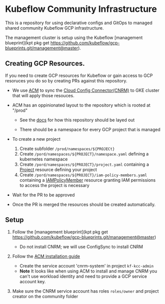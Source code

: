 # Kubeflow Community Infrastructure

This is a repository for using declarative configs and GitOps to managed shared community Kubeflow GCP infrastructure.

The management cluster is setup using the Kubeflow [management blueprint](kpt pkg get https://github.com/kubeflow/gcp-blueprints.git/management@master).

## Creating GCP Resources.

If you need to create GCP resources for Kubeflow or gain access to GCP resoruces you do so by creating
PRs against this repository.

* We use [ACM](https://cloud.google.com/anthos-config-management/docs/concepts/repo) to sync
  the [Cloud Config Connector(CNRM)](https://cloud.google.com/config-connector/docs/overview)
  to GKE cluster that will apply those resouces.

* ACM has an oppinionated layout to the repository which is rooted at "/prod"

  * See the [docs](https://cloud.google.com/anthos-config-management/docs/concepts/repo) for 
    how this repository should be layed out

  * There should be a namespace for every GCP project that is managed

* To create a new project

  1. Create subfolder `/prod/namespaces/${PROJECt}`
  1. Create `/pord/namespaces/${PROJECT}/namespace.yaml` defining a kubernetes namespace
  1. Create `/pord/namespaces/${PROJECT}/project.yaml` containing a [Project](https://cloud.google.com/config-connector/docs/reference/resources#project)
     resource defining your project
  1. Create `/pord/namespaces/${PROJECT}/iam-policy-members.yaml` containing a [IAMPolicyMember](https://cloud.google.com/config-connector/docs/reference/resources#iampolicymember)
     resource granting IAM permissions to access the project is necessary

* Wait for the PR to be approved
* Once the PR is merged the resources should be created automatically.

## Setup

1. Follow the [management blueprint](kpt pkg get https://github.com/kubeflow/gcp-blueprints.git/management@master)
   
   * Do not install CNRM; we will use ConfigSync to install CNRM

1. Follow the [ACM installation guide](https://cloud.google.com/anthos-config-management/docs/how-to/installing)


   * Create the service account 'cnrm-system' in project `kf-kcc-admin`
   * **Note** It looks like when using ACM to install and manage CNRM you can't use workload identity and need to provide
     a GCP service account key.


1. Make sure the CNRM service account has roles `roles/owner` and project creator on the community folder